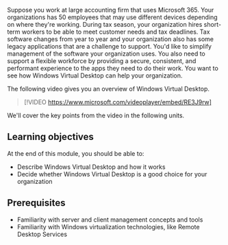 Suppose you work at large accounting firm that uses Microsoft 365. Your organizations has 50 employees that may use different devices depending on where they're working. During tax season, your organization hires short-term workers to be able to meet customer needs and tax deadlines. Tax software changes from year to year and your organization also has some legacy applications that are a challenge to support.
You'd like to simplify management of the software your organization uses. You also need to support a flexible workforce by providing a secure, consistent, and performant experience to the apps they need to do their work. You want to see how Windows Virtual Desktop can help your organization.

The following video gives you an overview of Windows Virtual Desktop.

> [!VIDEO https://www.microsoft.com/videoplayer/embed/RE3J9rw]

We'll cover the key points from the video in the following units.

## Learning objectives

At the end of this module, you should be able to:

- Describe Windows Virtual Desktop and how it works
- Decide whether Windows Virtual Desktop is a good choice for your organization

## Prerequisites

- Familiarity with server and client management concepts and tools
- Familiarity with Windows virtualization technologies, like Remote Desktop Services